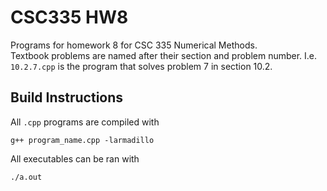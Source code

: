 # CSC335 HW8

Programs for homework 8 for CSC 335 Numerical Methods.  
Textbook problems are named after their section and problem number. I.e. `10.2.7.cpp` is the program that solves problem 7 in section 10.2.  

## Build Instructions    
All `.cpp` programs are compiled with
```
g++ program_name.cpp -larmadillo
```  

All executables can be ran with
```
./a.out
```  
